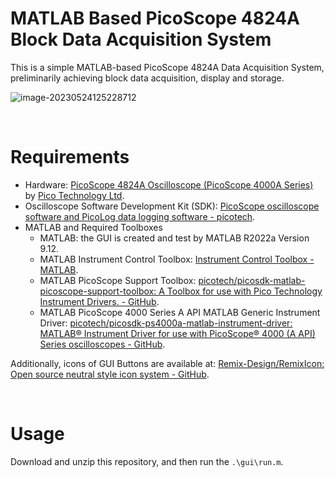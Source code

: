 # MATLAB Based PicoScope 4824A Block Data Acquisition System

This is a simple MATLAB-based PicoScope 4824A Data Acquisition System, preliminarily achieving block data acquisition, display and storage.

![image-20230524125228712](https://blogimages-1309804558.cos.ap-nanjing.myqcloud.com/DeLLLaptop/image-20230524125228712.png)

<br>

# Requirements

- Hardware: [PicoScope 4824A Oscilloscope (PicoScope 4000A Series)](https://www.picotech.com/oscilloscope/4000/picoscope-4000-series) by [Pico Technology Ltd](https://www.picotech.com/).
- Oscilloscope Software Development Kit (SDK): [PicoScope oscilloscope software and PicoLog data logging software - picotech](https://www.picotech.com/downloads).
- MATLAB and Required Toolboxes
  - MATLAB: the GUI is created and test by MATLAB R2022a Version 9.12.
  - MATLAB Instrument Control Toolbox: [Instrument Control Toolbox - MATLAB](https://ww2.mathworks.cn/en/products/instrument.html).
  - MATLAB PicoScope Support Toolbox: [picotech/picosdk-matlab-picoscope-support-toolbox: A Toolbox for use with Pico Technology Instrument Drivers. - GitHub](https://github.com/picotech/picosdk-matlab-picoscope-support-toolbox).
  - MATLAB PicoScope 4000 Series A API MATLAB Generic Instrument Driver: [picotech/picosdk-ps4000a-matlab-instrument-driver: MATLAB® Instrument Driver for use with PicoScope® 4000 (A API) Series oscilloscopes - GitHub](https://github.com/picotech/picosdk-ps4000a-matlab-instrument-driver).

Additionally, icons of GUI Buttons are available at: [Remix-Design/RemixIcon: Open source neutral style icon system - GitHub](https://github.com/Remix-Design/RemixIcon).

<br>

# Usage

Download and unzip this repository, and then run the `.\gui\run.m`.
